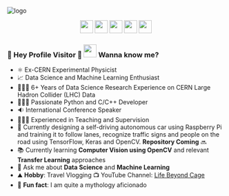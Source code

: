 ![logo](https://user-images.githubusercontent.com/76659596/109126517-9f13e380-774d-11eb-8034-49ba189c8a6f.png)

<p align='center'>
<a href="https://www.linkedin.com/in/baishalidutta/"><img height="30" src="https://user-images.githubusercontent.com/13380182/105938379-c34da900-6057-11eb-833e-178079a169fc.png"></a>
<a href="https://twitter.com/dbaishali"><img height="30" src="https://user-images.githubusercontent.com/13380182/105938680-0576ea80-6058-11eb-9b3e-bc3b93c0d305.png"></a>
<a href="https://www.facebook.com/baishali.30"><img height="30" src="https://user-images.githubusercontent.com/13380182/105938737-1de70500-6058-11eb-9681-5f9cdecf0bb8.png"></a>
<a href="https://www.youtube.com/lifebeyondcage"><img height="30" src="https://user-images.githubusercontent.com/13380182/105938769-2ccdb780-6058-11eb-9582-aecc5f10eeee.png"></a>
<a href="mailto:me@itsbaishali.com"><img height="30" src="https://user-images.githubusercontent.com/13380182/105938938-80400580-6058-11eb-90ff-5f5e761b8ddd.png"></a>
</p>


### 🌈 Hey Profile Visitor 👀 <img height="30" src="https://raw.githubusercontent.com/iampavangandhi/iampavangandhi/master/gifs/Hi.gif" /> Wanna know me?

- ⚛️ Ex-CERN Experimental Physicist
- 📈 Data Science and Machine Learning Enthusiast
- 👩🏻‍🔬 6+ Years of Data Science Research Experience on CERN Large Hadron Collider (LHC) Data
- 👩🏻‍💻 Passionate Python and C/C++ Developer
- 🔉 International Conference Speaker
- 👩🏻‍🏫 Experienced in Teaching and Supervision
- 🚗 Currently designing a self-driving autonomous car using Raspberry Pi and training it to follow lanes, recognize traffic signs and people on the road using TensorFlow, Keras and OpenCV. <b>Repository Coming</b> 🔜
- 📚 Currently learning <b>Computer Vision using OpenCV</b> and relevant <b>Transfer Learning</b> approaches
- 💬 Ask me about <b>Data Science</b> and <b>Machine Learning</b>
- ⛰ <b>Hobby</b>: Travel Vlogging 📺 YouTube Channel: [Life Beyond Cage](https://www.youtube.com/lifebeyondcage)
- 🤖 <b>Fun fact</b>: I am quite a mythology aficionado
